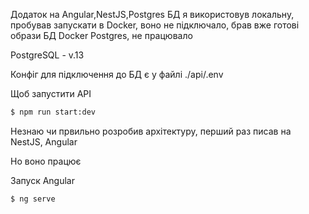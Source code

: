 Додаток на Angular,NestJS,Postgres
БД я використовув локальну, пробував запускати в Docker, воно не підключало, брав вже готові образи БД Docker Postgres, не працювало


PostgreSQL - v.13

Конфіг для підключення до БД є у файлі ./api/.env

Щоб запустити API
```bash
$ npm run start:dev
```
Незнаю чи првильно розробив архітектуру, перший раз писав на NestJS,
Angular

Но воно працює


Запуск Angular
```bash
$ ng serve
```

